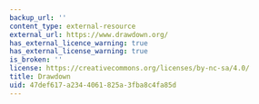 ```yaml
---
backup_url: ''
content_type: external-resource
external_url: https://www.drawdown.org/
has_external_licence_warning: true
has_external_license_warning: true
is_broken: ''
license: https://creativecommons.org/licenses/by-nc-sa/4.0/
title: Drawdown
uid: 47def617-a234-4061-825a-3fba8c4fa85d
---
```

